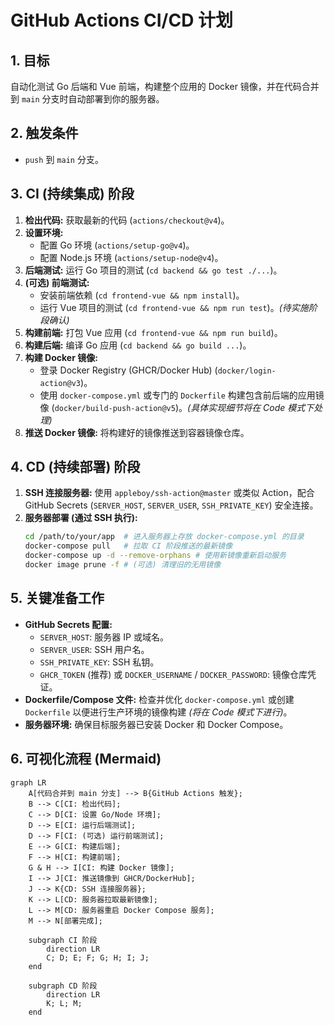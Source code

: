 # GitHub Actions CI/CD 计划

## 1. 目标

自动化测试 Go 后端和 Vue 前端，构建整个应用的 Docker 镜像，并在代码合并到 `main` 分支时自动部署到你的服务器。

## 2. 触发条件

- `push` 到 `main` 分支。

## 3. CI (持续集成) 阶段

1.  **检出代码:** 获取最新的代码 (`actions/checkout@v4`)。
2.  **设置环境:**
    -   配置 Go 环境 (`actions/setup-go@v4`)。
    -   配置 Node.js 环境 (`actions/setup-node@v4`)。
3.  **后端测试:** 运行 Go 项目的测试 (`cd backend && go test ./...`)。
4.  **(可选) 前端测试:**
    -   安装前端依赖 (`cd frontend-vue && npm install`)。
    -   运行 Vue 项目的测试 (`cd frontend-vue && npm run test`)。*(待实施阶段确认)*
5.  **构建前端:** 打包 Vue 应用 (`cd frontend-vue && npm run build`)。
6.  **构建后端:** 编译 Go 应用 (`cd backend && go build ...`)。
7.  **构建 Docker 镜像:**
    -   登录 Docker Registry (GHCR/Docker Hub) (`docker/login-action@v3`)。
    -   使用 `docker-compose.yml` 或专门的 `Dockerfile` 构建包含前后端的应用镜像 (`docker/build-push-action@v5`)。*(具体实现细节将在 Code 模式下处理)*
8.  **推送 Docker 镜像:** 将构建好的镜像推送到容器镜像仓库。

## 4. CD (持续部署) 阶段

1.  **SSH 连接服务器:** 使用 `appleboy/ssh-action@master` 或类似 Action，配合 GitHub Secrets (`SERVER_HOST`, `SERVER_USER`, `SSH_PRIVATE_KEY`) 安全连接。
2.  **服务器部署 (通过 SSH 执行):**
    ```bash
    cd /path/to/your/app  # 进入服务器上存放 docker-compose.yml 的目录
    docker-compose pull   # 拉取 CI 阶段推送的最新镜像
    docker-compose up -d --remove-orphans # 使用新镜像重新启动服务
    docker image prune -f # (可选) 清理旧的无用镜像
    ```

## 5. 关键准备工作

-   **GitHub Secrets 配置:**
    -   `SERVER_HOST`: 服务器 IP 或域名。
    -   `SERVER_USER`: SSH 用户名。
    -   `SSH_PRIVATE_KEY`: SSH 私钥。
    -   `GHCR_TOKEN` (推荐) 或 `DOCKER_USERNAME` / `DOCKER_PASSWORD`: 镜像仓库凭证。
-   **Dockerfile/Compose 文件:** 检查并优化 `docker-compose.yml` 或创建 `Dockerfile` 以便进行生产环境的镜像构建 *(将在 Code 模式下进行)*。
-   **服务器环境:** 确保目标服务器已安装 Docker 和 Docker Compose。

## 6. 可视化流程 (Mermaid)

```mermaid
graph LR
    A[代码合并到 main 分支] --> B{GitHub Actions 触发};
    B --> C[CI: 检出代码];
    C --> D[CI: 设置 Go/Node 环境];
    D --> E[CI: 运行后端测试];
    D --> F[CI: (可选) 运行前端测试];
    E --> G[CI: 构建后端];
    F --> H[CI: 构建前端];
    G & H --> I[CI: 构建 Docker 镜像];
    I --> J[CI: 推送镜像到 GHCR/DockerHub];
    J --> K{CD: SSH 连接服务器};
    K --> L[CD: 服务器拉取最新镜像];
    L --> M[CD: 服务器重启 Docker Compose 服务];
    M --> N[部署完成];

    subgraph CI 阶段
        direction LR
        C; D; E; F; G; H; I; J;
    end

    subgraph CD 阶段
        direction LR
        K; L; M;
    end
